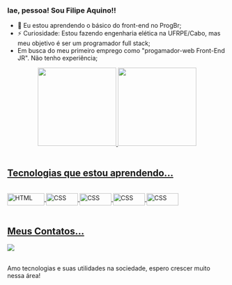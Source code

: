 ### Iae, pessoa! Sou Filipe Aquino!! <br>

- 🌱 Eu estou aprendendo o básico do front-end no  ProgBr;
- ⚡ Curiosidade: Estou fazendo engenharia elética na UFRPE/Cabo, mas meu objetivo é ser um programador full stack; <br>
- Em busca do meu primeiro emprego como "progamador-web Front-End JR". Não tenho experiência;

<div align="center">
  <a href="https://github.com/filipeaquino">
  <img height="180em" src="https://github-readme-stats.vercel.app/api?username=filipeaquino&show_icons=true&theme=github_dark&include_all_commits=true&count_private=true"/>
  <img height="180em" src="https://github-readme-stats.vercel.app/api/top-langs/?username=filipeaquino&layout=compact&langs_count=7&theme=cobalt2"/>
</div> <br>
  
  ## Tecnologias que estou aprendendo...
  
<div style="display: inline_block"><br>
  <img align="center" alt="HTML" height="28" width="85" src="https://img.shields.io/badge/HTML5-E34F26?style=for-the-badge&logo=html5&logoColor=white">
  <img align="center" alt="CSS" height="28" width="73" src="https://img.shields.io/badge/CSS3-1572B6?style=for-the-badge&logo=css3&logoColor=white">
  <img align="center" alt="CSS" height="28" width="73" src="[https://icons8.com.br/icon/Rc0Xn5AtE8kX/python](https://img.shields.io/badge/Python-14354C?style=for-the-badge&logo=python&logoColor=white)">
  <img align="center" alt="CSS" height="28" width="73" src="[https://icons8.com.br/icon/Rc0Xn5AtE8kX/python](https://img.shields.io/badge/Python-14354C?style=for-the-badge&logo=python&logoColor=white)">
  <img align="center" alt="CSS" height="28" width="73" src="https://img.shields.io/badge/Django-092E20?style=for-the-badge&logo=django&logoColor=white">
  
 
</div> <br>
  
  ## Meus Contatos... <br>
 
<div> 
  <a href="https://instagram.com/filipe_aquino11" target="_blank"><img src="https://img.shields.io/badge/Instagram-E4405F?style=for-the-badge&logo=instagram&logoColor=white" target="_blank"></a>
</div> <br>
  
  Amo tecnologias e suas utilidades na sociedade, espero crescer muito nessa área!
